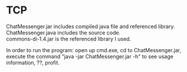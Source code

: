 # TCP
ChatMessenger.jar includes compiled java file and referenced library.<br />
ChatMessenger.java includes the source code.<br />
commons-di-1.4.jar is the referenced library I used.<br />

In order to run the program: open up cmd.exe, cd to ChatMessenger.jar, execute the command "java -jar ChatMessenger.jar -h" to see usage information, ??, profit.
